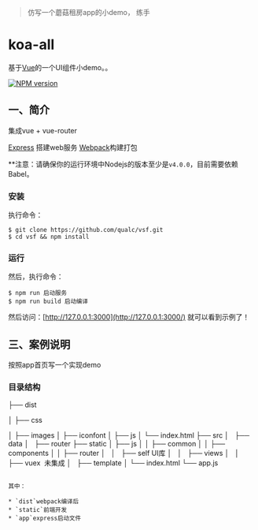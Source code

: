 > 仿写一个蘑菇租房app的小demo， 练手
# koa-all

基于[Vue](https://github.com/vuejs/vue)的一个UI组件小demo。。

[![NPM version](https://img.shields.io/npm/v/express.svg)](https://www.npmjs.com/package/express)

## 一、简介

集成vue + vue-router

[Express](http://www.expressjs.com.cn/) 搭建web服务
[Webpack](http://webpack.github.io/docs/)构建打包

**注意：请确保你的运行环境中Nodejs的版本至少是`v4.0.0`，目前需要依赖Babel。
### 安装

执行命令：
```
$ git clone https://github.com/qualc/vsf.git
$ cd vsf && npm install
```

### 运行

然后，执行命令：
```
$ npm run 启动服务
$ npm run build 启动编译
```

然后访问：[http://127.0.0.1:3000](http://127.0.0.1:3000/) 就可以看到示例了！

## 三、案例说明
按照app首页写一个实现demo

### 目录结构

├── dist 

│   ├── css 

│   ├── images 
│   ├── iconfont 
│   ├── js 
│   └── index.html 
├── src 
│   ├── data 
│   ├── router 
├── static 
│   ├── js 
│   │   ├── common
│   │   ├── components
│   │   ├── router
│   │   ├── self UI库
│   │   ├── views
│   │   ├── vuex  未集成
│   ├── template
│   └── index.html
└── app.js

```

其中：

* `dist`webpack编译后
* `static`前端开发
* `app`express启动文件

